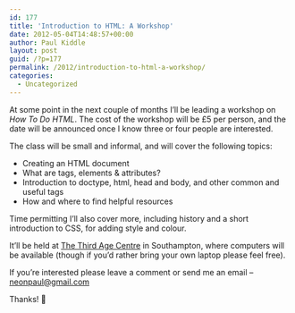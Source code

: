 ```yaml
---
id: 177
title: 'Introduction to HTML: A Workshop'
date: 2012-05-04T14:48:57+00:00
author: Paul Kiddle
layout: post
guid: /?p=177
permalink: /2012/introduction-to-html-a-workshop/
categories:
  - Uncategorized
---
```

At some point in the next couple of months I&#8217;ll be leading a workshop on _How To Do HTML_. The cost of the workshop will be £5 per person, and the date will be announced once I know three or four people are interested.

The class will be small and informal, and will cover the following topics:

  * Creating an HTML document
  * What are tags, elements & attributes?
  * Introduction to doctype, html, head and body, and other common and useful tags
  * How and where to find helpful resources

Time permitting I&#8217;ll also cover more, including history and a short introduction to CSS, for adding style and colour.

It&#8217;ll be held at [The Third Age Centre](http://www.thirdagecentre.co.uk/) in Southampton, where computers will be available (though if you&#8217;d rather bring your own laptop please feel free).

If you&#8217;re interested please leave a comment or send me an email &#8211; neonpaul@gmail.com

Thanks! 🙂